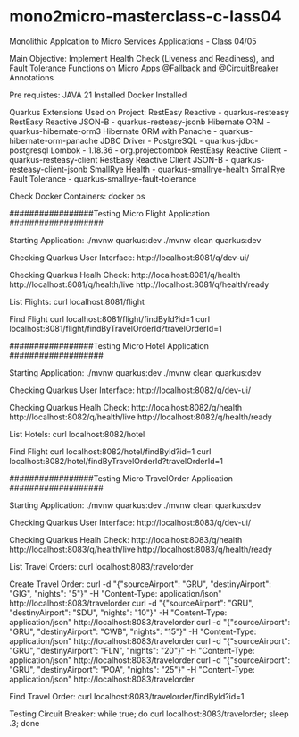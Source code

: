 # mono2micro-masterclass-c-lass04
Monolithic Applcation to Micro Services Applications - Class 04/05

Main Objective: Implement Health Check (Liveness and Readiness), and Fault Tolerance Functions on Micro Apps
@Fallback and @CircuitBreaker Annotations

Pre requistes:
JAVA 21 Installed
Docker  Installed

Quarkus Extensions Used on Project:
RestEasy Reactive - quarkus-resteasy
RestEasy Reactive JSON-B - quarkus-resteasy-jsonb
Hibernate ORM - quarkus-hibernate-orm3
Hibernate ORM with Panache - quarkus-hibernate-orm-panache
JDBC Driver - PostgreSQL - quarkus-jdbc-postgresql
Lombok - 1.18.36 - org.projectlombok
RestEasy Reactive Client - quarkus-resteasy-client
RestEasy Reactive Client JSON-B - quarkus-resteasy-client-jsonb
SmallRye Health - quarkus-smallrye-health
SmallRye Fault Tolerance - quarkus-smallrye-fault-tolerance

Check Docker Containers:
docker ps

#################Testing Micro Flight Application ###################

Starting Application:
./mvnw quarkus:dev
./mvnw clean quarkus:dev

Checking Quarkus User Interface:
http://localhost:8081/q/dev-ui/

Checking Quarkus Healh Check:
http://localhost:8081/q/health
http://localhost:8081/q/health/live
http://localhost:8081/q/health/ready


List Flights:
curl localhost:8081/flight

Find Flight
curl localhost:8081/flight/findById?id=1
curl localhost:8081/flight/findByTravelOrderId?travelOrderId=1

#################Testing Micro Hotel Application ###################

Starting Application:
./mvnw quarkus:dev
./mvnw clean quarkus:dev

Checking Quarkus User Interface:
http://localhost:8082/q/dev-ui/

Checking Quarkus Healh Check:
http://localhost:8082/q/health
http://localhost:8082/q/health/live
http://localhost:8082/q/health/ready


List Hotels:
curl localhost:8082/hotel

Find Flight
curl localhost:8082/hotel/findById?id=1
curl localhost:8082/hotel/findByTravelOrderId?travelOrderId=1

#################Testing Micro TravelOrder Application ###################

Starting Application:
./mvnw quarkus:dev
./mvnw clean quarkus:dev

Checking Quarkus User Interface:
http://localhost:8083/q/dev-ui/

Checking Quarkus Healh Check:
http://localhost:8083/q/health
http://localhost:8083/q/health/live
http://localhost:8083/q/health/ready


List Travel Orders:
curl localhost:8083/travelorder

Create Travel Order:
curl -d "{\"sourceAirport\": \"GRU\", \"destinyAirport\": \"GIG\", \"nights\": \"5\"}" -H "Content-Type: application/json" http://localhost:8083/travelorder
curl -d "{\"sourceAirport\": \"GRU\", \"destinyAirport\": \"SDU\", \"nights\": \"10\"}" -H "Content-Type: application/json" http://localhost:8083/travelorder
curl -d "{\"sourceAirport\": \"GRU\", \"destinyAirport\": \"CWB\", \"nights\": \"15\"}" -H "Content-Type: application/json" http://localhost:8083/travelorder
curl -d "{\"sourceAirport\": \"GRU\", \"destinyAirport\": \"FLN\", \"nights\": \"20\"}" -H "Content-Type: application/json" http://localhost:8083/travelorder
curl -d "{\"sourceAirport\": \"GRU\", \"destinyAirport\": \"POA\", \"nights\": \"25\"}" -H "Content-Type: application/json" http://localhost:8083/travelorder

Find Travel Order:
curl localhost:8083/travelorder/findById?id=1

Testing Circuit Breaker:
while true; do curl localhost:8083/travelorder; sleep .3; done

